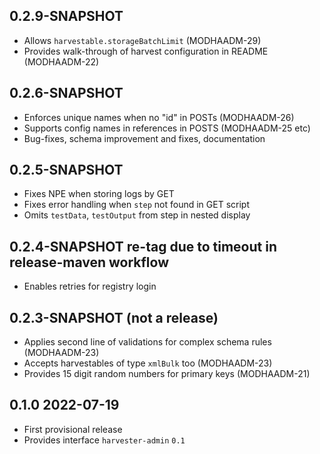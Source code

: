 ## 0.2.9-SNAPSHOT

* Allows `harvestable.storageBatchLimit` (MODHAADM-29)
* Provides walk-through of harvest configuration in README (MODHAADM-22)

## 0.2.6-SNAPSHOT

* Enforces unique names when no "id" in POSTs (MODHAADM-26)
* Supports config names in references in POSTS (MODHAADM-25 etc)
* Bug-fixes, schema improvement and fixes, documentation

## 0.2.5-SNAPSHOT

* Fixes NPE when storing logs by GET
* Fixes error handling when `step` not found in GET script
* Omits `testData`, `testOutput` from step in nested display 

## 0.2.4-SNAPSHOT re-tag due to timeout in release-maven workflow

* Enables retries for registry login

## 0.2.3-SNAPSHOT (not a release)

* Applies second line of validations for complex schema rules (MODHAADM-23)
* Accepts harvestables of type `xmlBulk` too (MODHAADM-23)
* Provides 15 digit random numbers for primary keys (MODHAADM-21)

## 0.1.0 2022-07-19

* First provisional release
* Provides interface `harvester-admin` `0.1`

